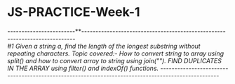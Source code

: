# JS-PRACTICE-Week-1
------------------------***---------------------------------------------------------------------------<br>
#1 Given a string a, find the length of the longest substring without repeating characters.
Topic covered:-
*How to convert string to array using split() and how to convert array to string using join(""). 
*FIND DUPLICATES IN THE ARRAY using filter() and indexOf() functions.
------------------------***---------------------------------------------------------------------------
